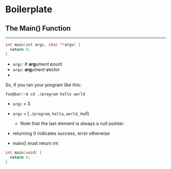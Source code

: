 # Boilerplate

## The Main() Function 
---

```C
int main(int argc, char **argv) {
  return 0; 
}
```
- `argc`: # **arg**ument **c**ount
- `argv`: **arg**ument **v**ector
- 
So, if you ran your program like this:
```Shell
foo@bar:~$ cd ./program hello world
```
- `argc` = 3
- `argv` = [`./program`, `hello`, `world`, *null*]
  -  Note that the last element is always a null pointer.

- returning 0 indicates success, error otherwise
- main() must return int

```C
int main(void) {
  return 0; 
}
```
